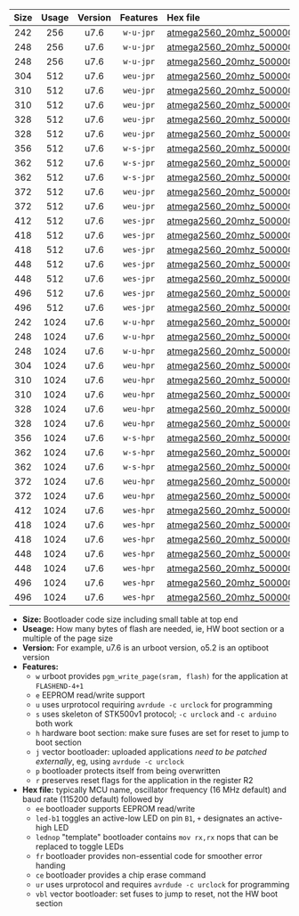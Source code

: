 |Size|Usage|Version|Features|Hex file|
|:-:|:-:|:-:|:-:|:--|
|242|256|u7.6|`w-u-jpr`|[atmega2560_20mhz_500000bps_ur_vbl.hex](https://raw.githubusercontent.com/stefanrueger/urboot/main/bootloaders/atmega2560/fcpu_20mhz/500000_bps/atmega2560_20mhz_500000bps_ur_vbl.hex)|
|248|256|u7.6|`w-u-jpr`|[atmega2560_20mhz_500000bps_led+b7_ur_vbl.hex](https://raw.githubusercontent.com/stefanrueger/urboot/main/bootloaders/atmega2560/fcpu_20mhz/500000_bps/atmega2560_20mhz_500000bps_led+b7_ur_vbl.hex)|
|248|256|u7.6|`w-u-jpr`|[atmega2560_20mhz_500000bps_lednop_ur_vbl.hex](https://raw.githubusercontent.com/stefanrueger/urboot/main/bootloaders/atmega2560/fcpu_20mhz/500000_bps/atmega2560_20mhz_500000bps_lednop_ur_vbl.hex)|
|304|512|u7.6|`weu-jpr`|[atmega2560_20mhz_500000bps_ee_ur_vbl.hex](https://raw.githubusercontent.com/stefanrueger/urboot/main/bootloaders/atmega2560/fcpu_20mhz/500000_bps/atmega2560_20mhz_500000bps_ee_ur_vbl.hex)|
|310|512|u7.6|`weu-jpr`|[atmega2560_20mhz_500000bps_ee_led+b7_ur_vbl.hex](https://raw.githubusercontent.com/stefanrueger/urboot/main/bootloaders/atmega2560/fcpu_20mhz/500000_bps/atmega2560_20mhz_500000bps_ee_led+b7_ur_vbl.hex)|
|310|512|u7.6|`weu-jpr`|[atmega2560_20mhz_500000bps_ee_lednop_ur_vbl.hex](https://raw.githubusercontent.com/stefanrueger/urboot/main/bootloaders/atmega2560/fcpu_20mhz/500000_bps/atmega2560_20mhz_500000bps_ee_lednop_ur_vbl.hex)|
|328|512|u7.6|`weu-jpr`|[atmega2560_20mhz_500000bps_ee_led+b7_fr_ur_vbl.hex](https://raw.githubusercontent.com/stefanrueger/urboot/main/bootloaders/atmega2560/fcpu_20mhz/500000_bps/atmega2560_20mhz_500000bps_ee_led+b7_fr_ur_vbl.hex)|
|328|512|u7.6|`weu-jpr`|[atmega2560_20mhz_500000bps_ee_lednop_fr_ur_vbl.hex](https://raw.githubusercontent.com/stefanrueger/urboot/main/bootloaders/atmega2560/fcpu_20mhz/500000_bps/atmega2560_20mhz_500000bps_ee_lednop_fr_ur_vbl.hex)|
|356|512|u7.6|`w-s-jpr`|[atmega2560_20mhz_500000bps_vbl.hex](https://raw.githubusercontent.com/stefanrueger/urboot/main/bootloaders/atmega2560/fcpu_20mhz/500000_bps/atmega2560_20mhz_500000bps_vbl.hex)|
|362|512|u7.6|`w-s-jpr`|[atmega2560_20mhz_500000bps_led+b7_vbl.hex](https://raw.githubusercontent.com/stefanrueger/urboot/main/bootloaders/atmega2560/fcpu_20mhz/500000_bps/atmega2560_20mhz_500000bps_led+b7_vbl.hex)|
|362|512|u7.6|`w-s-jpr`|[atmega2560_20mhz_500000bps_lednop_vbl.hex](https://raw.githubusercontent.com/stefanrueger/urboot/main/bootloaders/atmega2560/fcpu_20mhz/500000_bps/atmega2560_20mhz_500000bps_lednop_vbl.hex)|
|372|512|u7.6|`weu-jpr`|[atmega2560_20mhz_500000bps_ee_led+b7_fr_ce_ur_vbl.hex](https://raw.githubusercontent.com/stefanrueger/urboot/main/bootloaders/atmega2560/fcpu_20mhz/500000_bps/atmega2560_20mhz_500000bps_ee_led+b7_fr_ce_ur_vbl.hex)|
|372|512|u7.6|`weu-jpr`|[atmega2560_20mhz_500000bps_ee_lednop_fr_ce_ur_vbl.hex](https://raw.githubusercontent.com/stefanrueger/urboot/main/bootloaders/atmega2560/fcpu_20mhz/500000_bps/atmega2560_20mhz_500000bps_ee_lednop_fr_ce_ur_vbl.hex)|
|412|512|u7.6|`wes-jpr`|[atmega2560_20mhz_500000bps_ee_vbl.hex](https://raw.githubusercontent.com/stefanrueger/urboot/main/bootloaders/atmega2560/fcpu_20mhz/500000_bps/atmega2560_20mhz_500000bps_ee_vbl.hex)|
|418|512|u7.6|`wes-jpr`|[atmega2560_20mhz_500000bps_ee_led+b7_vbl.hex](https://raw.githubusercontent.com/stefanrueger/urboot/main/bootloaders/atmega2560/fcpu_20mhz/500000_bps/atmega2560_20mhz_500000bps_ee_led+b7_vbl.hex)|
|418|512|u7.6|`wes-jpr`|[atmega2560_20mhz_500000bps_ee_lednop_vbl.hex](https://raw.githubusercontent.com/stefanrueger/urboot/main/bootloaders/atmega2560/fcpu_20mhz/500000_bps/atmega2560_20mhz_500000bps_ee_lednop_vbl.hex)|
|448|512|u7.6|`wes-jpr`|[atmega2560_20mhz_500000bps_ee_led+b7_fr_vbl.hex](https://raw.githubusercontent.com/stefanrueger/urboot/main/bootloaders/atmega2560/fcpu_20mhz/500000_bps/atmega2560_20mhz_500000bps_ee_led+b7_fr_vbl.hex)|
|448|512|u7.6|`wes-jpr`|[atmega2560_20mhz_500000bps_ee_lednop_fr_vbl.hex](https://raw.githubusercontent.com/stefanrueger/urboot/main/bootloaders/atmega2560/fcpu_20mhz/500000_bps/atmega2560_20mhz_500000bps_ee_lednop_fr_vbl.hex)|
|496|512|u7.6|`wes-jpr`|[atmega2560_20mhz_500000bps_ee_led+b7_fr_ce_vbl.hex](https://raw.githubusercontent.com/stefanrueger/urboot/main/bootloaders/atmega2560/fcpu_20mhz/500000_bps/atmega2560_20mhz_500000bps_ee_led+b7_fr_ce_vbl.hex)|
|496|512|u7.6|`wes-jpr`|[atmega2560_20mhz_500000bps_ee_lednop_fr_ce_vbl.hex](https://raw.githubusercontent.com/stefanrueger/urboot/main/bootloaders/atmega2560/fcpu_20mhz/500000_bps/atmega2560_20mhz_500000bps_ee_lednop_fr_ce_vbl.hex)|
|242|1024|u7.6|`w-u-hpr`|[atmega2560_20mhz_500000bps_ur.hex](https://raw.githubusercontent.com/stefanrueger/urboot/main/bootloaders/atmega2560/fcpu_20mhz/500000_bps/atmega2560_20mhz_500000bps_ur.hex)|
|248|1024|u7.6|`w-u-hpr`|[atmega2560_20mhz_500000bps_led+b7_ur.hex](https://raw.githubusercontent.com/stefanrueger/urboot/main/bootloaders/atmega2560/fcpu_20mhz/500000_bps/atmega2560_20mhz_500000bps_led+b7_ur.hex)|
|248|1024|u7.6|`w-u-hpr`|[atmega2560_20mhz_500000bps_lednop_ur.hex](https://raw.githubusercontent.com/stefanrueger/urboot/main/bootloaders/atmega2560/fcpu_20mhz/500000_bps/atmega2560_20mhz_500000bps_lednop_ur.hex)|
|304|1024|u7.6|`weu-hpr`|[atmega2560_20mhz_500000bps_ee_ur.hex](https://raw.githubusercontent.com/stefanrueger/urboot/main/bootloaders/atmega2560/fcpu_20mhz/500000_bps/atmega2560_20mhz_500000bps_ee_ur.hex)|
|310|1024|u7.6|`weu-hpr`|[atmega2560_20mhz_500000bps_ee_led+b7_ur.hex](https://raw.githubusercontent.com/stefanrueger/urboot/main/bootloaders/atmega2560/fcpu_20mhz/500000_bps/atmega2560_20mhz_500000bps_ee_led+b7_ur.hex)|
|310|1024|u7.6|`weu-hpr`|[atmega2560_20mhz_500000bps_ee_lednop_ur.hex](https://raw.githubusercontent.com/stefanrueger/urboot/main/bootloaders/atmega2560/fcpu_20mhz/500000_bps/atmega2560_20mhz_500000bps_ee_lednop_ur.hex)|
|328|1024|u7.6|`weu-hpr`|[atmega2560_20mhz_500000bps_ee_led+b7_fr_ur.hex](https://raw.githubusercontent.com/stefanrueger/urboot/main/bootloaders/atmega2560/fcpu_20mhz/500000_bps/atmega2560_20mhz_500000bps_ee_led+b7_fr_ur.hex)|
|328|1024|u7.6|`weu-hpr`|[atmega2560_20mhz_500000bps_ee_lednop_fr_ur.hex](https://raw.githubusercontent.com/stefanrueger/urboot/main/bootloaders/atmega2560/fcpu_20mhz/500000_bps/atmega2560_20mhz_500000bps_ee_lednop_fr_ur.hex)|
|356|1024|u7.6|`w-s-hpr`|[atmega2560_20mhz_500000bps.hex](https://raw.githubusercontent.com/stefanrueger/urboot/main/bootloaders/atmega2560/fcpu_20mhz/500000_bps/atmega2560_20mhz_500000bps.hex)|
|362|1024|u7.6|`w-s-hpr`|[atmega2560_20mhz_500000bps_led+b7.hex](https://raw.githubusercontent.com/stefanrueger/urboot/main/bootloaders/atmega2560/fcpu_20mhz/500000_bps/atmega2560_20mhz_500000bps_led+b7.hex)|
|362|1024|u7.6|`w-s-hpr`|[atmega2560_20mhz_500000bps_lednop.hex](https://raw.githubusercontent.com/stefanrueger/urboot/main/bootloaders/atmega2560/fcpu_20mhz/500000_bps/atmega2560_20mhz_500000bps_lednop.hex)|
|372|1024|u7.6|`weu-hpr`|[atmega2560_20mhz_500000bps_ee_led+b7_fr_ce_ur.hex](https://raw.githubusercontent.com/stefanrueger/urboot/main/bootloaders/atmega2560/fcpu_20mhz/500000_bps/atmega2560_20mhz_500000bps_ee_led+b7_fr_ce_ur.hex)|
|372|1024|u7.6|`weu-hpr`|[atmega2560_20mhz_500000bps_ee_lednop_fr_ce_ur.hex](https://raw.githubusercontent.com/stefanrueger/urboot/main/bootloaders/atmega2560/fcpu_20mhz/500000_bps/atmega2560_20mhz_500000bps_ee_lednop_fr_ce_ur.hex)|
|412|1024|u7.6|`wes-hpr`|[atmega2560_20mhz_500000bps_ee.hex](https://raw.githubusercontent.com/stefanrueger/urboot/main/bootloaders/atmega2560/fcpu_20mhz/500000_bps/atmega2560_20mhz_500000bps_ee.hex)|
|418|1024|u7.6|`wes-hpr`|[atmega2560_20mhz_500000bps_ee_led+b7.hex](https://raw.githubusercontent.com/stefanrueger/urboot/main/bootloaders/atmega2560/fcpu_20mhz/500000_bps/atmega2560_20mhz_500000bps_ee_led+b7.hex)|
|418|1024|u7.6|`wes-hpr`|[atmega2560_20mhz_500000bps_ee_lednop.hex](https://raw.githubusercontent.com/stefanrueger/urboot/main/bootloaders/atmega2560/fcpu_20mhz/500000_bps/atmega2560_20mhz_500000bps_ee_lednop.hex)|
|448|1024|u7.6|`wes-hpr`|[atmega2560_20mhz_500000bps_ee_led+b7_fr.hex](https://raw.githubusercontent.com/stefanrueger/urboot/main/bootloaders/atmega2560/fcpu_20mhz/500000_bps/atmega2560_20mhz_500000bps_ee_led+b7_fr.hex)|
|448|1024|u7.6|`wes-hpr`|[atmega2560_20mhz_500000bps_ee_lednop_fr.hex](https://raw.githubusercontent.com/stefanrueger/urboot/main/bootloaders/atmega2560/fcpu_20mhz/500000_bps/atmega2560_20mhz_500000bps_ee_lednop_fr.hex)|
|496|1024|u7.6|`wes-hpr`|[atmega2560_20mhz_500000bps_ee_led+b7_fr_ce.hex](https://raw.githubusercontent.com/stefanrueger/urboot/main/bootloaders/atmega2560/fcpu_20mhz/500000_bps/atmega2560_20mhz_500000bps_ee_led+b7_fr_ce.hex)|
|496|1024|u7.6|`wes-hpr`|[atmega2560_20mhz_500000bps_ee_lednop_fr_ce.hex](https://raw.githubusercontent.com/stefanrueger/urboot/main/bootloaders/atmega2560/fcpu_20mhz/500000_bps/atmega2560_20mhz_500000bps_ee_lednop_fr_ce.hex)|

- **Size:** Bootloader code size including small table at top end
- **Useage:** How many bytes of flash are needed, ie, HW boot section or a multiple of the page size
- **Version:** For example, u7.6 is an urboot version, o5.2 is an optiboot version
- **Features:**
  + `w` urboot provides `pgm_write_page(sram, flash)` for the application at `FLASHEND-4+1`
  + `e` EEPROM read/write support
  + `u` uses urprotocol requiring `avrdude -c urclock` for programming
  + `s` uses skeleton of STK500v1 protocol; `-c urclock` and `-c arduino` both work
  + `h` hardware boot section: make sure fuses are set for reset to jump to boot section
  + `j` vector bootloader: uploaded applications *need to be patched externally*, eg, using `avrdude -c urclock`
  + `p` bootloader protects itself from being overwritten
  + `r` preserves reset flags for the application in the register R2
- **Hex file:** typically MCU name, oscillator frequency (16 MHz default) and baud rate (115200 default) followed by
  + `ee` bootloader supports EEPROM read/write
  + `led-b1` toggles an active-low LED on pin `B1`, `+` designates an active-high LED
  + `lednop` "template" bootloader contains `mov rx,rx` nops that can be replaced to toggle LEDs
  + `fr` bootloader provides non-essential code for smoother error handing
  + `ce` bootloader provides a chip erase command
  + `ur` uses urprotocol and requires `avrdude -c urclock` for programming
  + `vbl` vector bootloader: set fuses to jump to reset, not the HW boot section
